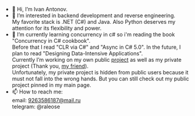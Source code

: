 - 👋 Hi, I’m Ivan Antonov.
- 👀 I’m interested in backend development and reverse engineering.  
My favorite stack is .NET (C#) and Java. Also Python deserves my attention for its flexibility and power.
- 🌱 I’m currently learning concurrency in c# so i'm reading the book "Concurrency in C# cookbook".  
Before that I read "CLR via C#" and "Async in C# 5.0". In the future, I plan to read "Designing Data-Intensive Applications".  
Currently I’m working on my own public [project](https://github.com/Raleose/Epic.Heroes.War.Hack) as well as my private project (Thank you, [my friend](https://github.com/DmitryXronos)).  
Unfortunately, my private project is hidden from public users because it must not fall into the wrong hands. But you can still check out my public project pinned in my main page.  
- 📫 How to reach me:  
email: 9263586187@mail.ru  
telegram: @raleose  

<!---
Raleose/Raleose is a ✨ special ✨ repository because its `README.md` (this file) appears on your GitHub profile.
You can click the Preview link to take a look at your changes.
--->
